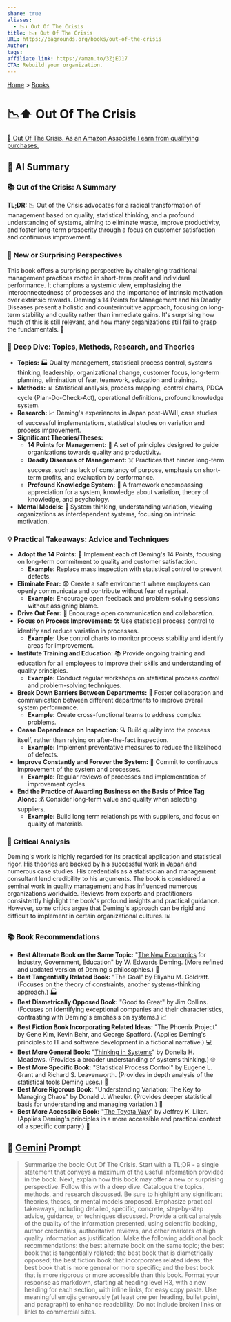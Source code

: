```yaml
---
share: true
aliases:
  - 📉⬆️ Out Of The Crisis
title: 📉⬆️ Out Of The Crisis
URL: https://bagrounds.org/books/out-of-the-crisis
Author: 
tags: 
affiliate link: https://amzn.to/3ZjED17
CTA: Rebuild your organization.
---
```

[Home](../index.md) > [Books](./index.md)  
# 📉⬆️ Out Of The Crisis  
[🛒 Out Of The Crisis. As an Amazon Associate I earn from qualifying purchases.](https://amzn.to/3ZjED17)  
  
## 🤖 AI Summary  
### 📚 Out of the Crisis: A Summary  
**TL;DR:** 📉 Out of the Crisis advocates for a radical transformation of management based on quality, statistical thinking, and a profound understanding of systems, aiming to eliminate waste, improve productivity, and foster long-term prosperity through a focus on customer satisfaction and continuous improvement.  
  
### 🤯 New or Surprising Perspectives  
This book offers a surprising perspective by challenging traditional management practices rooted in short-term profit and individual performance. It champions a systemic view, emphasizing the interconnectedness of processes and the importance of intrinsic motivation over extrinsic rewards. Deming's 14 Points for Management and his Deadly Diseases present a holistic and counterintuitive approach, focusing on long-term stability and quality rather than immediate gains. It's surprising how much of this is still relevant, and how many organizations still fail to grasp the fundamentals. 🌟  
  
### 🔬 Deep Dive: Topics, Methods, Research, and Theories  
* **Topics:** 🏭 Quality management, statistical process control, systems thinking, leadership, organizational change, customer focus, long-term planning, elimination of fear, teamwork, education and training.  
* **Methods:** 📊 Statistical analysis, process mapping, control charts, PDCA cycle (Plan-Do-Check-Act), operational definitions, profound knowledge system.  
* **Research:** 📈 Deming's experiences in Japan post-WWII, case studies of successful implementations, statistical studies on variation and process improvement.  
* **Significant Theories/Theses:**  
    * **14 Points for Management:** 📝 A set of principles designed to guide organizations towards quality and productivity.  
    * **Deadly Diseases of Management:** ☠️ Practices that hinder long-term success, such as lack of constancy of purpose, emphasis on short-term profits, and evaluation by performance.  
    * **Profound Knowledge System:** 🧠 A framework encompassing appreciation for a system, knowledge about variation, theory of knowledge, and psychology.  
* **Mental Models:** 🔄 System thinking, understanding variation, viewing organizations as interdependent systems, focusing on intrinsic motivation.  
  
### 💡 Practical Takeaways: Advice and Techniques  
* **Adopt the 14 Points:** 🎯 Implement each of Deming's 14 Points, focusing on long-term commitment to quality and customer satisfaction.  
    * **Example:** Replace mass inspection with statistical control to prevent defects.  
* **Eliminate Fear:** 😨 Create a safe environment where employees can openly communicate and contribute without fear of reprisal.  
    * **Example:** Encourage open feedback and problem-solving sessions without assigning blame.  
* **Drive Out Fear:** 🚗 Encourage open communication and collaboration.  
* **Focus on Process Improvement:** 🛠️ Use statistical process control to identify and reduce variation in processes.  
    * **Example:** Use control charts to monitor process stability and identify areas for improvement.  
* **Institute Training and Education:** 📚 Provide ongoing training and education for all employees to improve their skills and understanding of quality principles.  
    * **Example:** Conduct regular workshops on statistical process control and problem-solving techniques.  
* **Break Down Barriers Between Departments:** 🤝 Foster collaboration and communication between different departments to improve overall system performance.  
    * **Example:** Create cross-functional teams to address complex problems.  
* **Cease Dependence on Inspection:** 🔍 Build quality into the process itself, rather than relying on after-the-fact inspection.  
    * **Example:** Implement preventative measures to reduce the likelihood of defects.  
* **Improve Constantly and Forever the System:** 🔄 Commit to continuous improvement of the system and processes.  
    * **Example:** Regular reviews of processes and implementation of improvement cycles.  
* **End the Practice of Awarding Business on the Basis of Price Tag Alone:** 💰 Consider long-term value and quality when selecting suppliers.  
    * **Example:** Build long term relationships with suppliers, and focus on quality of materials.  
  
### 🧐 Critical Analysis  
Deming's work is highly regarded for its practical application and statistical rigor. His theories are backed by his successful work in Japan and numerous case studies. His credentials as a statistician and management consultant lend credibility to his arguments. The book is considered a seminal work in quality management and has influenced numerous organizations worldwide. Reviews from experts and practitioners consistently highlight the book's profound insights and practical guidance. However, some critics argue that Deming's approach can be rigid and difficult to implement in certain organizational cultures. 📊  
  
### 📚 Book Recommendations  
* **Best Alternate Book on the Same Topic:** "[The New Economics](./the-new-economics.md) for Industry, Government, Education" by W. Edwards Deming. (More refined and updated version of Deming's philosophies.) 🔄  
* **Best Tangentially Related Book:** "The Goal" by Eliyahu M. Goldratt. (Focuses on the theory of constraints, another systems-thinking approach.) 🏭  
* **Best Diametrically Opposed Book:** "Good to Great" by Jim Collins. (Focuses on identifying exceptional companies and their characteristics, contrasting with Deming's emphasis on systems.) 📈  
* **Best Fiction Book Incorporating Related Ideas:** "The Phoenix Project" by Gene Kim, Kevin Behr, and George Spafford. (Applies Deming's principles to IT and software development in a fictional narrative.) 💻  
* **Best More General Book:** "[Thinking in Systems](./thinking-in-systems.md)" by Donella H. Meadows. (Provides a broader understanding of systems thinking.) 🌐  
* **Best More Specific Book:** "Statistical Process Control" by Eugene L. Grant and Richard S. Leavenworth. (Provides in depth analysis of the statistical tools Deming uses.) 🔢  
* **Best More Rigorous Book:** "Understanding Variation: The Key to Managing Chaos" by Donald J. Wheeler. (Provides deeper statistical basis for understanding and managing variation.) 📐  
* **Best More Accessible Book:** "[The Toyota Way](./the-toyota-way.md)" by Jeffrey K. Liker. (Applies Deming's principles in a more accessible and practical context of a specific company.) 🚗  
  
## 💬 [Gemini](https://gemini.google.com) Prompt  
> Summarize the book: Out Of The Crisis. Start with a TL;DR - a single statement that conveys a maximum of the useful information provided in the book. Next, explain how this book may offer a new or surprising perspective. Follow this with a deep dive. Catalogue the topics, methods, and research discussed. Be sure to highlight any significant theories, theses, or mental models proposed. Emphasize practical takeaways, including detailed, specific, concrete, step-by-step advice, guidance, or techniques discussed. Provide a critical analysis of the quality of the information presented, using scientific backing, author credentials, authoritative reviews, and other markers of high quality information as justification. Make the following additional book recommendations: the best alternate book on the same topic; the best book that is tangentially related; the best book that is diametrically opposed; the best fiction book that incorporates related ideas; the best book that is more general or more specific; and the best book that is more rigorous or more accessible than this book. Format your response as markdown, starting at heading level H3, with a new heading for each section, with inline links, for easy copy paste. Use meaningful emojis generously (at least one per heading, bullet point, and paragraph) to enhance readability. Do not include broken links or links to commercial sites.  
